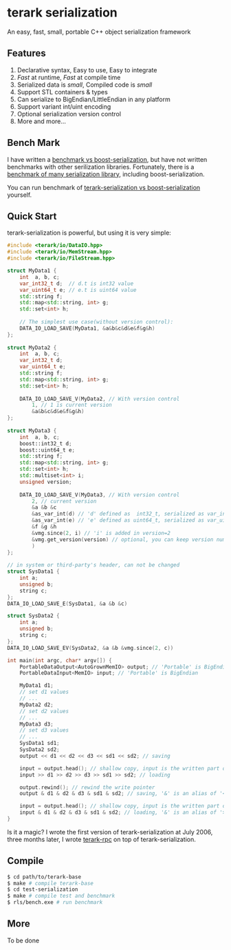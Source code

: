# terark serialization

An easy, fast, small, portable C++ object serialization framework

## Features
  1. Declarative syntax, Easy to use, Easy to integrate
  1. *Fast* at runtime, *Fast* at compile time
  1. Serialized data is *small*, Compiled code is *small*
  1. Support STL containers & types
  1. Can serialize to BigEndian/LittleEndian in any platform
  1. Support variant int/uint encoding
  1. Optional serialization version control
  1. More and more...

## Bench Mark
I have written a [benchmark vs boost-serialization](http://nark.cc/p/?p=65), but have not written benchmarks with other serilization libraries.
Fortunately, there is a [benchmark of many serialization library](https://github.com/thekvs/cpp-serializers), including boost-serialization.

You can run benchmark of [terark-serialization vs boost-serialization](#compile) yourself.

## Quick Start

terark-serialization is powerful, but using it is very simple:

```c++
#include <terark/io/DataIO.hpp>
#include <terark/io/MemStream.hpp>
#include <terark/io/FileStream.hpp>

struct MyData1 {
    int  a, b, c;
    var_int32_t d;  // d.t is int32 value
    var_uint64_t e; // e.t is uint64 value
    std::string f;
    std::map<std::string, int> g;
    std::set<int> h;
 
	// The simplest use case(without version control):
    DATA_IO_LOAD_SAVE(MyData1, &a&b&c&d&e&f&g&h)
};
 
struct MyData2 {
    int  a, b, c;
    var_int32_t d;
    var_uint64_t e;
    std::string f;
    std::map<std::string, int> g;
    std::set<int> h;
 
    DATA_IO_LOAD_SAVE_V(MyData2, // With version control
        1, // 1 is current version
        &a&b&c&d&e&f&g&h)
};
 
struct MyData3 {
    int  a, b, c;
    boost::int32_t d;
    boost::uint64_t e;
    std::string f;
    std::map<std::string, int> g;
    std::set<int> h;
    std::multiset<int> i;
    unsigned version;
 
    DATA_IO_LOAD_SAVE_V(MyData3, // With version control
        2, // current version
        &a &b &c
        &as_var_int(d) // 'd' defined as  int32_t, serialized as var_int32_t
        &as_var_int(e) // 'e' defined as uint64_t, serialized as var_uint64_t
        &f &g &h
        &vmg.since(2, i) // 'i' is added in version=2
        &vmg.get_version(version) // optional, you can keep version number for latter use
        )
};
 
// in system or third-party's header, can not be changed
struct SysData1 {
    int a;
    unsigned b;
    string c;
};
DATA_IO_LOAD_SAVE_E(SysData1, &a &b &c)

struct SysData2 {
    int a;
    unsigned b;
    string c;
};
DATA_IO_LOAD_SAVE_EV(SysData2, &a &b &vmg.since(2, c))

int main(int argc, char* argv[]) {
    PortableDataOutput<AutoGrownMemIO> output; // 'Portable' is BigEndian
    PortableDataInput<MemIO> input; // 'Portable' is BigEndian

    MyData1 d1;
    // set d1 values
    // ...
    MyData2 d2;
    // set d2 values
    // ...
    MyData3 d3;
    // set d3 values
    // ...
	SysData1 sd1;
	SysData2 sd2;
    output << d1 << d2 << d3 << sd1 << sd2; // saving

    input = output.head(); // shallow copy, input is the written part of output
    input >> d1 >> d2 >> d3 >> sd1 >> sd2; // loading

	output.rewind(); // rewind the write pointer
    output & d1 & d2 & d3 & sd1 & sd2; // saving, '&' is an alias of '<<'

    input = output.head(); // shallow copy, input is the written part of output 
    input & d1 & d2 & d3 & sd1 & sd2; // loading, '&' is an alias of '>>'
}
```
Is it a magic? I wrote the first version of terark-serialization at July 2006, three months later, I wrote [terark-rpc](https://github.com/terark/terark-rpc) on top of terark-serialization.

## Compile
```bash
$ cd path/to/terark-base
$ make # compile terark-base
$ cd test-serialization
$ make # compile test and benchmark
$ rls/bench.exe # run benchmark
```

## More

To be done

